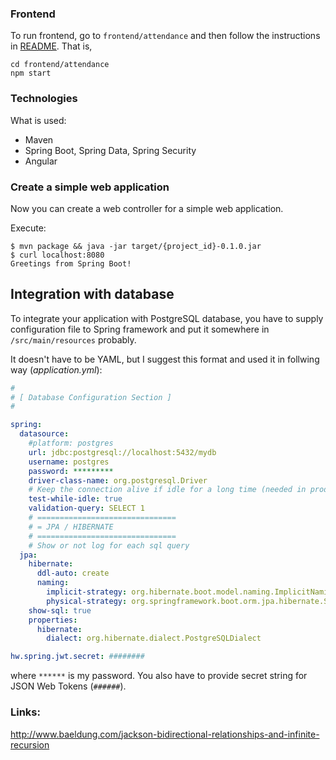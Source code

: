 ### Frontend
To run frontend, go to `frontend/attendance` and then follow the instructions in [README](./frontend/attendance/README.md). That is, 
```
cd frontend/attendance
npm start
```

### Technologies

What is used:
* Maven
* Spring Boot, Spring Data, Spring Security
* Angular 

### Create a simple web application
Now you can create a web controller for a simple web application.

Execute:

```
$ mvn package && java -jar target/{project_id}-0.1.0.jar
$ curl localhost:8080
Greetings from Spring Boot!
```

## Integration with database
To integrate your application with PostgreSQL database, you have to supply 
configuration file to Spring framework and put it somewhere in `/src/main/resources` probably.

It doesn't have to be YAML, but I suggest this format and used it in follwing way (*application.yml*):
```yaml
#
# [ Database Configuration Section ]
#

spring:
  datasource:
    #platform: postgres
    url: jdbc:postgresql://localhost:5432/mydb
    username: postgres
    password: *********
    driver-class-name: org.postgresql.Driver
    # Keep the connection alive if idle for a long time (needed in production)
    test-while-idle: true
    validation-query: SELECT 1
    # ===============================
    # = JPA / HIBERNATE
    # ===============================
    # Show or not log for each sql query
  jpa:
    hibernate:
      ddl-auto: create
      naming:
        implicit-strategy: org.hibernate.boot.model.naming.ImplicitNamingStrategyLegacyHbmImpl
        physical-strategy: org.springframework.boot.orm.jpa.hibernate.SpringPhysicalNamingStrategy
    show-sql: true
    properties:
      hibernate:
        dialect: org.hibernate.dialect.PostgreSQLDialect

hw.spring.jwt.secret: ########       
```
where `******` is my password. You also have to provide secret string for JSON Web Tokens (`######`).

### Links:
<http://www.baeldung.com/jackson-bidirectional-relationships-and-infinite-recursion>